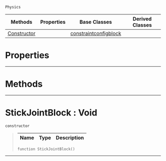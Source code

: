  `Physics`

|Methods|Properties|Base Classes|Derived Classes|
|---|---|---|---|
|[ Constructor](https://plasmaengine.github.io/PlasmaDocs/Plasma1/C++/code_reference/class_reference/stickjointblock.markdown#stickjointblock-void)| |[constraintconfigblock](https://plasmaengine.github.io/PlasmaDocs/Plasma1/C++/code_reference/class_reference/constraintconfigblock.markdown)| |


 #  Properties


---  
 #  Methods


---  
 #  StickJointBlock : Void

 `constructor`

> 
> |Name|Type|Description|
> |---|---|---|
> ``` lang=cpp, name=Lightning
> function StickJointBlock()
> ``` 


---  
 

 